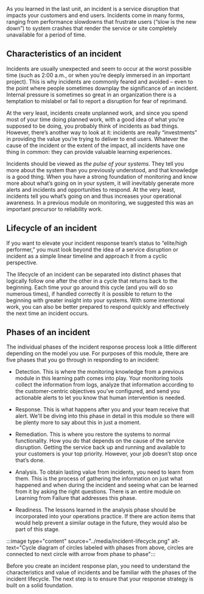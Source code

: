 As you learned in the last unit, an incident is a service disruption that
impacts your customers and end users. Incidents come in many forms, ranging
from performance slowdowns that frustrate users (“slow is the new down”) to
system crashes that render the service or site completely unavailable for a
period of time.

## Characteristics of an incident

Incidents are usually unexpected and seem to occur at the worst possible
time (such as 2:00 a.m., or when you’re deeply immersed in an important
project). This is why incidents are commonly feared and avoided – even to
the point where people sometimes downplay the significance of an incident.
Internal pressure is sometimes so great in an organization there is a
temptation to mislabel or fail to report a disruption for fear of
reprimand.

At the very least, incidents create unplanned work, and since you spend
most of your time doing planned work, with a good idea of what you’re
supposed to be doing, you probably think of incidents as bad things.
However, there’s another way to look at it: incidents are really
“investments” in providing the value you’re trying to deliver to end users.
Whatever the cause of the incident or the extent of the impact, all
incidents have one thing in common: they can provide valuable learning
experiences.

Incidents should be viewed as _the pulse of your systems._ They tell you
more about the system than you previously understood, and that knowledge is
a good thing. When you have a strong foundation of monitoring and know more
about what’s going on in your system, it will inevitably generate more
alerts and incidents and opportunities to respond. At the very least,
incidents tell you what’s going on and thus increases your operational
awareness. In a previous module on monitoring, we suggested this was an
important precursor to reliability work.

## Lifecycle of an incident

If you want to elevate your incident response team’s status to “elite/high
performer,” you must look beyond the idea of a service disruption or
incident as a simple linear timeline and approach it from a cyclic
perspective.

The lifecycle of an incident can be separated into distinct phases that
logically follow one after the other in a cycle that returns back to the
beginning. Each time your go around this cycle (and you will do so numerous
times), if handled correctly it is possible to return to the beginning with
greater insight into your systems. With some intentional work, you can also
be better prepared to respond quickly and effectively the next time an
incident occurs.

## Phases of an incident

The individual phases of the incident response process look a little
different depending on the model you use. For purposes of this module,
there are five phases that you go through in responding to an incident:

-   Detection. This is where the monitoring knowledge from a previous
    module in this learning path comes into play. Your monitoring tools
    collect the information from logs, analyze that information according
    to the customer-centric objectives you’ve configured, and send you
    actionable alerts to let you know that human intervention is needed.

-   Response. This is what happens after you and your team receive that
    alert. We'll be diving into this phase in detail in this module so
    there will be plenty more to say about this in just a moment.

-   Remediation. This is where you restore the systems to normal
    functionality. How you do that depends on the cause of the service
    disruption. Getting the service back up and running and available to
    your customers is your top priority. However, your job doesn’t stop
    once that’s done.

-   Analysis. To obtain lasting value from incidents, you need to learn
    from them. This is the process of gathering the information on just
    what happened and when during the incident and seeing what can be
    learned from it by asking the right questions. There is an entire
    module on Learning from Failure that addresses this phase.

-   Readiness. The lessons learned in the analysis phase should be
    incorporated into your operations practice. If there are action items
    that would help prevent a similar outage in the future, they would also
    be part of this stage.

:::image type="content" source="../media/incident-lifecycle.png" alt-text="Cycle diagram of circles labeled with phases from above, circles are connected to next circle with arrow from phase to phase":::

Before you create an incident response plan, you need to understand the
characteristics and value of incidents and be familiar with the phases of
the incident lifecycle. The next step is to ensure that your response
strategy is built on a solid foundation.
